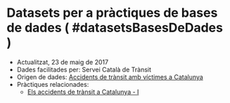 #  Datasets per a pràctiques de bases de dades ( #datasetsBasesDeDades )

* Actualitzat, 23 de maig de 2017
* Dades facilitades per: Servei Català de Trànsit
* Origen de dades: [Accidents de trànsit amb víctimes a Catalunya](https://analisi.transparenciacatalunya.cat/Transport/Accidents-de-tr-nsit-amb-v-ctimes-a-Catalunya/rmgc-ncpb)
* Pràctiques relacionades: 
    * [Els accidents de trànsit a Catalunya - I](https://uf.ctrl-alt-d.net/material/mostra/417/els-accidents-de-transit-a-catalunya)